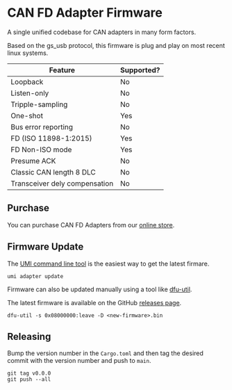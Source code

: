 # CAN FD Adapter Firmware

A single unified codebase for CAN adapters in many form factors.

Based on the gs_usb protocol, this firmware is plug and play on most recent linux systems.

| Feature                       | Supported? |
| ----------------------------- | ---------- |
| Loopback                      | No         |
| Listen-only                   | No         |
| Tripple-sampling              | No         |
| One-shot                      | Yes        |
| Bus error reporting           | No         |
| FD (ISO 11898-1:2015)         | Yes        |
| FD Non-ISO mode               | Yes        |
| Presume ACK                   | No         |
| Classic CAN length 8 DLC      | No         |
| Transceiver dely compensation | No         |

## Purchase

You can purchase CAN FD Adapters from our [online store](https://umi.engineering/products/can-fd-adapter).

## Firmware Update

The [UMI command line tool](https://umi.engineering/pages/command-line-tool) is the easiest way to get the latest firmare.

```shell
umi adapter update
```

Firmware can also be updated manually using a tool like [dfu-util](https://dfu-util.sourceforge.net/).

The latest firmware is available on the GitHub [releases page](https://github.com/umi-eng/adapter/releases/).

```shell
dfu-util -s 0x08000000:leave -D <new-firmware>.bin
```

## Releasing

Bump the version number in the `Cargo.toml` and then tag the desired commit with the version number and push to `main`.

```shell
git tag v0.0.0
git push --all
```
